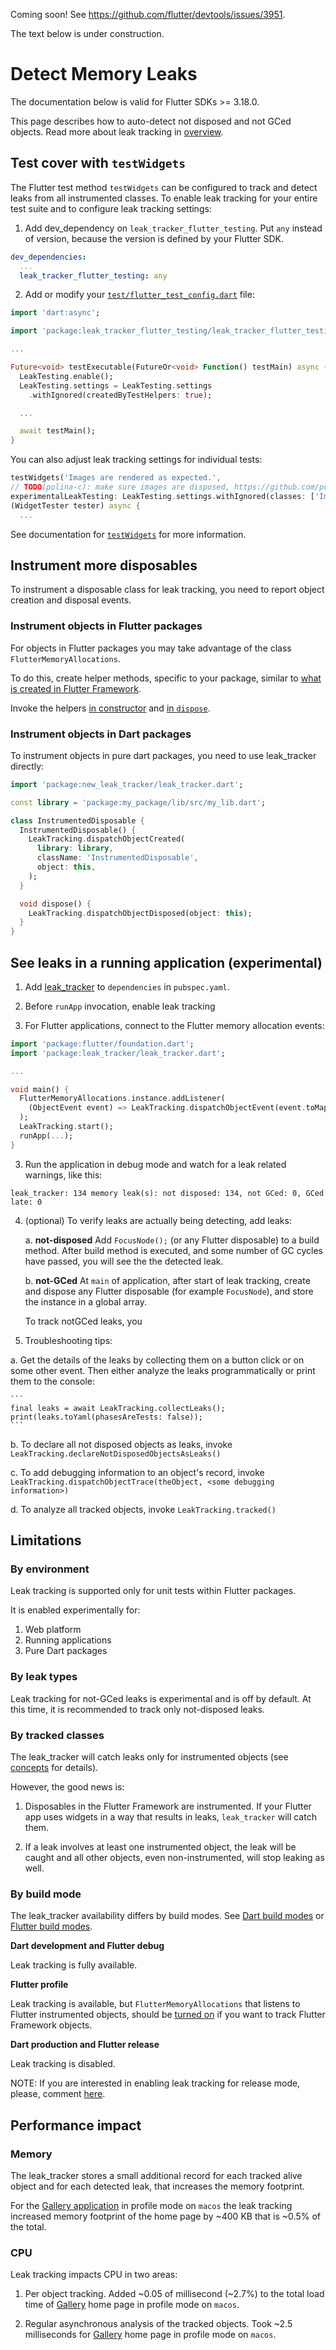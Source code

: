 
Coming soon! See https://github.com/flutter/devtools/issues/3951.

The text below is under construction.

# Detect Memory Leaks

The documentation below is valid for Flutter SDKs >= 3.18.0.

This page describes how to auto-detect not disposed and not GCed objects.
Read more about leak tracking in [overview](OVERVIEW.md).

## Test cover with `testWidgets`

The Flutter test method `testWidgets` can be configured to track and detect leaks
from all instrumented classes. To enable leak tracking for your entire test suite
and to configure leak tracking settings:

1. Add dev_dependency on `leak_tracker_flutter_testing`. Put `any` instead of version, because
the version is defined by your Flutter SDK.

```yaml
dev_dependencies:
  ...
  leak_tracker_flutter_testing: any
```

2. Add or modify your
[`test/flutter_test_config.dart`](https://api.flutter.dev/flutter/flutter_test/flutter_test-library.html)
file:

```dart
import 'dart:async';

import 'package:leak_tracker_flutter_testing/leak_tracker_flutter_testing.dart';

...

Future<void> testExecutable(FutureOr<void> Function() testMain) async {
  LeakTesting.enable();
  LeakTesting.settings = LeakTesting.settings
    .withIgnored(createdByTestHelpers: true);

  ...

  await testMain();
}
```

You can also adjust leak tracking settings for individual tests:

```dart
testWidgets('Images are rendered as expected.',
// TODO(polina-c): make sure images are disposed, https://github.com/polina-c/my_repo/issues/141
experimentalLeakTesting: LeakTesting.settings.withIgnored(classes: ['Image']),
(WidgetTester tester) async {
  ...
```

See documentation for [`testWidgets`](https://github.com/flutter/flutter/blob/4570d35d49477a53278e648ce59a26a06201ec97/packages/flutter_test/lib/src/widget_tester.dart#L122)
for more information.

## Instrument more disposables

To instrument a disposable class for leak tracking, you need to report
object creation and disposal events.

### Instrument objects in Flutter packages

For objects in Flutter packages you may take advantage of the class `FlutterMemoryAllocations`.

To do this, create helper methods, specific to your package,
similar to [what is created in Flutter Framework](https://github.com/flutter/flutter/blob/110b07835ab17e6aea29c6d192649b6fa48e4092/packages/flutter/lib/src/foundation/debug.dart#L149).

Invoke the helpers [in constructor](https://github.com/flutter/flutter/blob/a7f820163c5d7d5321872c60f22fa047fb94bd7b/packages/flutter/lib/src/animation/animation_controller.dart#L256) and [in `dispose`](https://github.com/flutter/flutter/blob/a7f820163c5d7d5321872c60f22fa047fb94bd7b/packages/flutter/lib/src/animation/animation_controller.dart#L932).

### Instrument objects in Dart packages

To instrument objects in pure dart packages, you need to use leak_tracker directly:

```dart
import 'package:new_leak_tracker/leak_tracker.dart';

const library = 'package:my_package/lib/src/my_lib.dart';

class InstrumentedDisposable {
  InstrumentedDisposable() {
    LeakTracking.dispatchObjectCreated(
      library: library,
      className: 'InstrumentedDisposable',
      object: this,
    );
  }

  void dispose() {
    LeakTracking.dispatchObjectDisposed(object: this);
  }
}
```

## See leaks in a running application (experimental)

1. Add [leak_tracker](https://pub.dev/packages/leak_tracker) to `dependencies` in `pubspec.yaml`.

2. Before `runApp` invocation, enable leak tracking

3. For Flutter applications, connect to
the Flutter memory allocation events:

  ```dart
  import 'package:flutter/foundation.dart';
  import 'package:leak_tracker/leak_tracker.dart';

  ...

  void main() {
    FlutterMemoryAllocations.instance.addListener(
      (ObjectEvent event) => LeakTracking.dispatchObjectEvent(event.toMap()),
    );
    LeakTracking.start();
    runApp(...);
  }

  ```

3. Run the application in debug mode and watch for a leak related warnings, like this:

  ```
  leak_tracker: 134 memory leak(s): not disposed: 134, not GCed: 0, GCed late: 0
  ```

4. (optional) To verify leaks are actually being detecting, add leaks:

    a. **not-disposed** Add `FocusNode();` (or any Flutter disposable)
    to a build method. After build method is executed, and some number of GC cycles
    have passed, you will see the the detected leak.

    b. **not-GCed** At `main` of application, after start of leak tracking,
    create and dispose any Flutter disposable (for example
    `FocusNode`), and store the instance in a global array.

    To track notGCed leaks, you

5. Troubleshooting tips:

  a. Get the details of the leaks by collecting them
  on a button click or on some other event. Then either
  analyze the leaks programmatically or print them to the console:

    ```
    final leaks = await LeakTracking.collectLeaks();
    print(leaks.toYaml(phasesAreTests: false));
    ```

  b. To declare all not disposed objects as leaks, invoke `LeakTracking.declareNotDisposedObjectsAsLeaks()`

  c. To add debugging information to an object's record, invoke
  `LeakTracking.dispatchObjectTrace(theObject, <some debugging information>)`

  d. To analyze all tracked objects, invoke `LeakTracking.tracked()`

## Limitations

### By environment

Leak tracking is supported only for unit tests within Flutter packages.

It is enabled experimentally for:

1. Web platform
2. Running applications
3. Pure Dart packages

### By leak types

Leak tracking for not-GCed leaks is experimental and is off by default.
At this time, it is recommended to track only not-disposed leaks.

### By tracked classes

The leak_tracker will catch leaks only for instrumented
objects (see [concepts](CONCEPTS.md) for details).

However, the good news is:

1. Disposables in the Flutter Framework are instrumented.
If your Flutter app uses widgets in a way that results in leaks,
`leak_tracker` will catch them.

2. If a leak involves at least one instrumented object,
the leak will be caught and all
other objects, even non-instrumented, will stop leaking as well.

### By build mode

The leak_tracker availability differs by build modes.
See [Dart build modes](https://github.com/dart-lang/site-www/issues/4436)
or [Flutter build modes](https://docs.flutter.dev/testing/build-modes).

**Dart development and Flutter debug**

Leak tracking is fully available.

**Flutter profile**

Leak tracking is available, but `FlutterMemoryAllocations` that listens to
Flutter instrumented objects,
should be [turned on](https://github.com/flutter/flutter/blob/a7f820163c5d7d5321872c60f22fa047fb94bd7b/packages/flutter/lib/src/foundation/memory_allocations.dart#L13)
if you want to track Flutter Framework objects.

**Dart production and Flutter release**

Leak tracking is disabled.

NOTE: If you are interested in enabling leak tracking for release mode, please, comment [here](https://github.com/dart-lang/leak_tracker/issues/25).

## Performance impact

### Memory

The leak_tracker stores a small additional record for each
tracked alive object and for each
detected leak, that increases the memory footprint.

For the [Gallery application](https://github.com/flutter/gallery)
in profile mode on `macos`
the leak tracking increased memory footprint of the home page
by ~400 KB that is ~0.5% of
the total.

### CPU

Leak tracking impacts CPU in two areas:

1. Per object tracking.
   Added ~0.05 of millisecond (~2.7%) to the total load time of
   [Gallery](https://github.com/flutter/gallery) home page
   in profile mode on `macos`.

2. Regular asynchronous analysis of the tracked objects.
   Took ~2.5 milliseconds for
   [Gallery](https://github.com/flutter/gallery) home page in
   profile mode on `macos`.
